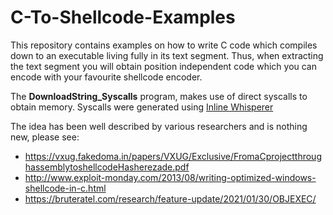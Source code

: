 # C-To-Shellcode-Examples

This repository contains examples on how to write C code which compiles down to an executable living fully in its text segment.
Thus, when extracting the text segment you will obtain position independent code which you can encode with your favourite shellcode encoder.

The **DownloadString_Syscalls** program, makes use of direct syscalls to obtain memory. Syscalls were generated using [Inline Whisperer](https://github.com/outflanknl/InlineWhispers) 

The idea has been well described by various researchers and is nothing new, please see:

- https://vxug.fakedoma.in/papers/VXUG/Exclusive/FromaCprojectthroughassemblytoshellcodeHasherezade.pdf
- http://www.exploit-monday.com/2013/08/writing-optimized-windows-shellcode-in-c.html
- https://bruteratel.com/research/feature-update/2021/01/30/OBJEXEC/
